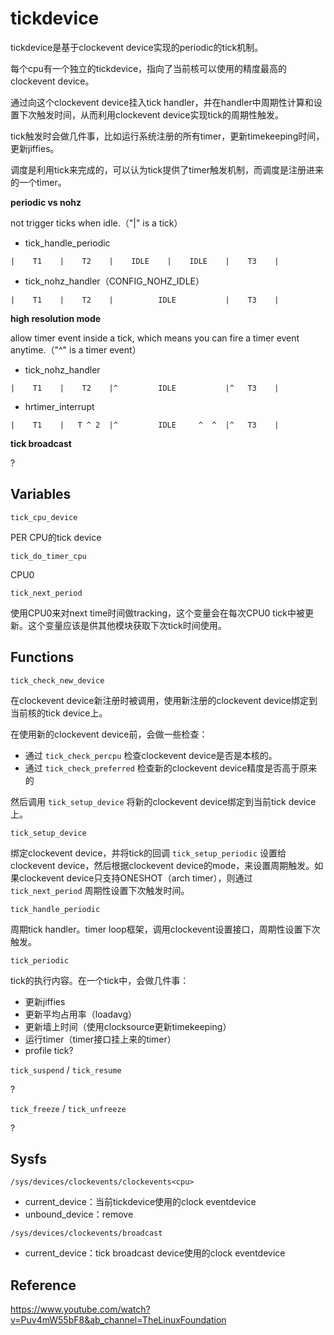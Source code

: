 # tickdevice

tickdevice是基于clockevent device实现的periodic的tick机制。

每个cpu有一个独立的tickdevice，指向了当前核可以使用的精度最高的clockevent device。

通过向这个clockevent device挂入tick handler，并在handler中周期性计算和设置下次触发时间，从而利用clockevent device实现tick的周期性触发。

tick触发时会做几件事，比如运行系统注册的所有timer，更新timekeeping时间，更新jiffies。

调度是利用tick来完成的，可以认为tick提供了timer触发机制，而调度是注册进来的一个timer。

**periodic vs nohz**

not trigger ticks when idle.（"|" is a tick）

- tick_handle_periodic

```
|    T1    |    T2    |    IDLE    |    IDLE    |    T3    |
```

- tick_nohz_handler（CONFIG_NOHZ_IDLE）

```
|    T1    |    T2    |          IDLE           |    T3    |
```

**high resolution mode**

allow timer event inside a tick, which means you can fire a timer event anytime.（"^" is a timer event）

- tick_nohz_handler

```
|    T1    |    T2    |^         IDLE           |^   T3    |
```

- hrtimer_interrupt

```
|    T1    |   T ^ 2  |^         IDLE     ^  ^  |^   T3    |
```

**tick broadcast**

?

## Variables

`tick_cpu_device`

PER CPU的tick device

`tick_do_timer_cpu`

CPU0

`tick_next_period`

使用CPU0来对next time时间做tracking，这个变量会在每次CPU0 tick中被更新。这个变量应该是供其他模块获取下次tick时间使用。

## Functions

`tick_check_new_device`

在clockevent device新注册时被调用，使用新注册的clockevent device绑定到当前核的tick device上。

在使用新的clockevent device前，会做一些检查：

- 通过 `tick_check_percpu` 检查clockevent device是否是本核的。
- 通过 `tick_check_preferred` 检查新的clockevent device精度是否高于原来的

然后调用 `tick_setup_device` 将新的clockevent device绑定到当前tick device上。

`tick_setup_device`

绑定clockevent device，并将tick的回调 `tick_setup_periodic` 设置给clockevent device，然后根据clockevent device的mode，来设置周期触发。如果clockevent device只支持ONESHOT（arch timer），则通过 `tick_next_period` 周期性设置下次触发时间。


`tick_handle_periodic`

周期tick handler。timer loop框架，调用clockevent设置接口，周期性设置下次触发。

`tick_periodic`

tick的执行内容。在一个tick中，会做几件事：

- 更新jiffies
- 更新平均占用率（loadavg）
- 更新墙上时间（使用clocksource更新timekeeping）
- 运行timer（timer接口挂上来的timer）
- profile tick?

`tick_suspend` / `tick_resume`

?

`tick_freeze` / `tick_unfreeze`

?

## Sysfs

`/sys/devices/clockevents/clockevents<cpu>`

- current_device：当前tickdevice使用的clock eventdevice
- unbound_device：remove

`/sys/devices/clockevents/broadcast`

- current_device：tick broadcast device使用的clock eventdevice

## Reference

<https://www.youtube.com/watch?v=Puv4mW55bF8&ab_channel=TheLinuxFoundation>